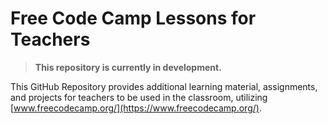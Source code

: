 # Free Code Camp Lessons for Teachers
> __This repository is currently in development.__

This GitHub Repository provides additional learning material, assignments, and projects for teachers to be used in the classroom, utilizing [www.freecodecamp.org/](https://www.freecodecamp.org/).
